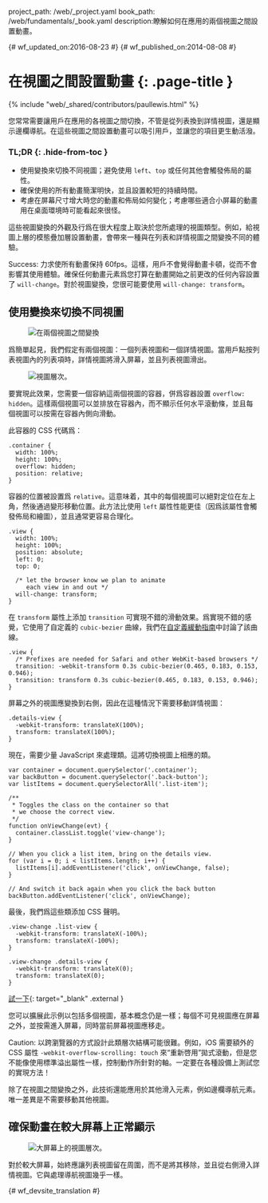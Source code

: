 project_path: /web/_project.yaml
book_path: /web/fundamentals/_book.yaml
description:瞭解如何在應用的兩個視圖之間設置動畫。

{# wf_updated_on:2016-08-23 #}
{# wf_published_on:2014-08-08 #}

# 在視圖之間設置動畫 {: .page-title }

{% include "web/_shared/contributors/paullewis.html" %}

您常常需要讓用戶在應用的各視圖之間切換，不管是從列表換到詳情視圖，還是顯示邊欄導航。在這些視圖之間設置動畫可以吸引用戶，並讓您的項目更生動活潑。

### TL;DR {: .hide-from-toc }
* 使用變換來切換不同視圖；避免使用 `left`、`top` 或任何其他會觸發佈局的屬性。
* 確保使用的所有動畫簡潔明快，並且設置較短的持續時間。
* 考慮在屏幕尺寸增大時您的動畫和佈局如何變化；考慮哪些適合小屏幕的動畫用在桌面環境時可能看起來很怪。

這些視圖變換的外觀及行爲在很大程度上取決於您所處理的視圖類型。例如，給視圖上層的模態疊加層設置動畫，會帶來一種與在列表和詳情視圖之間變換不同的體驗。

Success: 力求使所有動畫保持 60fps。這樣，用戶不會覺得動畫卡頓，從而不會影響其使用體驗。確保任何動畫元素爲您打算在動畫開始之前更改的任何內容設置了 `will-change`。對於視圖變換，您很可能要使用 `will-change: transform`。

## 使用變換來切換不同視圖

<div class="attempt-left">
  <figure>
    <img src="images/view-translate.gif" alt="在兩個視圖之間變換" />
  </figure>
</div>

爲簡單起見，我們假定有兩個視圖：一個列表視圖和一個詳情視圖。當用戶點按列表視圖內的列表項時，詳情視圖將滑入屏幕，並且列表視圖滑出。

<div style="clear:both;"></div>

<div class="attempt-right">
  <figure>
    <img src="images/container-two-views.svg" alt="視圖層次。" />
  </figure>
</div>

要實現此效果，您需要一個容納這兩個視圖的容器，併爲容器設置 `overflow: hidden`。這樣兩個視圖可以並排放在容器內，而不顯示任何水平滾動條，並且每個視圖可以按需在容器內側向滑動。

<div style="clear:both;"></div>

此容器的 CSS 代碼爲：


    .container {
      width: 100%;
      height: 100%;
      overflow: hidden;
      position: relative;
    }
    

容器的位置被設置爲 `relative`。這意味着，其中的每個視圖可以絕對定位在左上角，然後通過變形移動位置。此方法比使用 `left` 屬性性能更佳（因爲該屬性會觸發佈局和繪圖），並且通常更容易合理化。


    .view {
      width: 100%;
      height: 100%;
      position: absolute;
      left: 0;
      top: 0;
    
      /* let the browser know we plan to animate
         each view in and out */
      will-change: transform;
    }
    

在 `transform` 屬性上添加 `transition` 可實現不錯的滑動效果。爲實現不錯的感覺，它使用了自定義的 `cubic-bezier` 曲線，我們在[自定義緩動指南](custom-easing)中討論了該曲線。


    .view {
      /* Prefixes are needed for Safari and other WebKit-based browsers */
      transition: -webkit-transform 0.3s cubic-bezier(0.465, 0.183, 0.153, 0.946);
      transition: transform 0.3s cubic-bezier(0.465, 0.183, 0.153, 0.946);
    }
    

屏幕之外的視圖應變換到右側，因此在這種情況下需要移動詳情視圖：


    .details-view {
      -webkit-transform: translateX(100%);
      transform: translateX(100%);
    }
    

現在，需要少量 JavaScript 來處理類。這將切換視圖上相應的類。


    var container = document.querySelector('.container');
    var backButton = document.querySelector('.back-button');
    var listItems = document.querySelectorAll('.list-item');
    
    /**
     * Toggles the class on the container so that
     * we choose the correct view.
     */
    function onViewChange(evt) {
      container.classList.toggle('view-change');
    }
    
    // When you click a list item, bring on the details view.
    for (var i = 0; i < listItems.length; i++) {
      listItems[i].addEventListener('click', onViewChange, false);
    }
    
    // And switch it back again when you click the back button
    backButton.addEventListener('click', onViewChange);
    

最後，我們爲這些類添加 CSS 聲明。


    .view-change .list-view {
      -webkit-transform: translateX(-100%);
      transform: translateX(-100%);
    }
    
    .view-change .details-view {
      -webkit-transform: translateX(0);
      transform: translateX(0);
    }
    
[試一下](https://googlesamples.github.io/web-fundamentals/fundamentals/design-and-ux/animations/inter-view-animation.html){: target="_blank" .external }

您可以擴展此示例以包括多個視圖，基本概念仍是一樣；每個不可見視圖應在屏幕之外，並按需進入屏幕，同時當前屏幕視圖應移走。

Caution: 以跨瀏覽器的方式設計此類層次結構可能很難。例如，iOS 需要額外的 CSS 屬性 <code>-webkit-overflow-scrolling: touch</code> 來“重新啓用”拋式滾動，但是您不能像使用標準溢出屬性一樣，控制動作所針對的軸。一定要在各種設備上測試您的實現方法！

除了在視圖之間變換之外，此技術還能應用於其他滑入元素，例如邊欄導航元素。唯一差異是不需要移動其他視圖。

## 確保動畫在較大屏幕上正常顯示

<div class="attempt-right">
  <figure>
    <img src="images/container-two-views-ls.svg" alt="大屏幕上的視圖層次。" />
  </figure>
</div>

對於較大屏幕，始終應讓列表視圖留在周圍，而不是將其移除，並且從右側滑入詳情視圖。它與處理導航視圖幾乎一樣。






{# wf_devsite_translation #}
